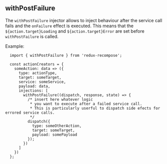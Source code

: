 ## withPostFailure

The `withPostFailure` injector allows to inject behaviour after the service call fails and the `onFailure` effect is executed. This means that the `${action.target}Loading` and `${action.target}Error` are set before `withPostFailure` is called.

Example:

```
  import { withPostFailure } from 'redux-recompose';

  const actionCreators = {
    someAction: data => ({
      type: actionType,
      target: someTarget,
      service: someService,
      payload: data,
      injections: [
        withPostFailure((dispatch, response, state) => {
          /* insert here whatever logic
           * you want to execute after a failed service call.
           * This is particularly userful to dispatch side efects for errored service calls.
           */
          dispatch({
            type: someOtherAction,
            target: someTarget,
            payload: somePayload
          });
        })
      ]
    })
  };
```

